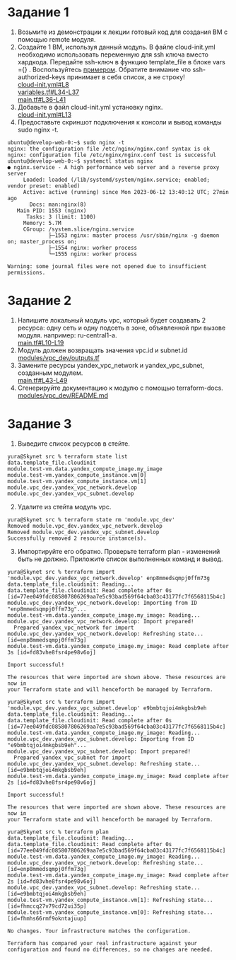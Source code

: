 # Задание 1
1. Возьмите из демонстрации к лекции готовый код для создания ВМ с помощью remote модуля.
2. Создайте 1 ВМ, используя данный модуль. В файле cloud-init.yml необходимо использовать переменную для ssh ключа вместо хардкода. Передайте ssh-ключ в функцию template_file в блоке vars ={} . Воспользуйтесь [примером](https://grantorchard.com/dynamic-cloudinit-content-with-terraform-file-templates/). Обратите внимание что ssh-authorized-keys принимает в себя список, а не строку!  
[cloud-init.yml#L8](https://github.com/kibernetiq/devops-netology/blob/terraform-04/src/cloud-init.yml#L8)  
[variables.tf#L34-L37](https://github.com/kibernetiq/devops-netology/blob/terraform-04/src/variables.tf#L34-L37)  
[main.tf#L36-L41](https://github.com/kibernetiq/devops-netology/blob/terraform-04/src/main.tf#L36-L41)  
3. Добавьте в файл cloud-init.yml установку nginx.  
[cloud-init.yml#L13](https://github.com/kibernetiq/devops-netology/blob/terraform-04/src/cloud-init.yml#L13)
4. Предоставьте скриншот подключения к консоли и вывод команды sudo nginx -t.
```
ubuntu@develop-web-0:~$ sudo nginx -t
nginx: the configuration file /etc/nginx/nginx.conf syntax is ok
nginx: configuration file /etc/nginx/nginx.conf test is successful
ubuntu@develop-web-0:~$ systemctl status nginx
● nginx.service - A high performance web server and a reverse proxy server
     Loaded: loaded (/lib/systemd/system/nginx.service; enabled; vendor preset: enabled)
     Active: active (running) since Mon 2023-06-12 13:40:12 UTC; 27min ago
       Docs: man:nginx(8)
   Main PID: 1553 (nginx)
      Tasks: 3 (limit: 1100)
     Memory: 5.7M
     CGroup: /system.slice/nginx.service
             ├─1553 nginx: master process /usr/sbin/nginx -g daemon on; master_process on;
             ├─1554 nginx: worker process
             └─1555 nginx: worker process

Warning: some journal files were not opened due to insufficient permissions.
```
# Задание 2
1. Напишите локальный модуль vpc, который будет создавать 2 ресурса: одну сеть и одну подсеть в зоне, объявленной при вызове модуля. например: ru-central1-a.  
[main.tf#L10-L19](https://github.com/kibernetiq/devops-netology/blob/terraform-04/src/modules/vpc_dev/main.tf#L10-L19)
2. Модуль должен возвращать значения vpc.id и subnet.id  
[modules/vpc_dev/outputs.tf](https://github.com/kibernetiq/devops-netology/blob/terraform-04/src/modules/vpc_dev/outputs.tf)
3. Замените ресурсы yandex_vpc_network и yandex_vpc_subnet, созданным модулем.  
[main.tf#L43-L49](https://github.com/kibernetiq/devops-netology/blob/terraform-04/src/main.tf#L43-L49)
4. Сгенерируйте документацию к модулю с помощью terraform-docs.  
[modules/vpc_dev/README.md](https://github.com/kibernetiq/devops-netology/blob/terraform-04/src/modules/vpc_dev/README.md)


# Задание 3
1. Выведите список ресурсов в стейте.
```
yura@Skynet src % terraform state list
data.template_file.cloudinit
module.test-vm.data.yandex_compute_image.my_image
module.test-vm.yandex_compute_instance.vm[0]
module.test-vm.yandex_compute_instance.vm[1]
module.vpc_dev.yandex_vpc_network.develop
module.vpc_dev.yandex_vpc_subnet.develop
```
2. Удалите из стейта модуль vpc.
```
yura@Skynet src % terraform state rm 'module.vpc_dev'
Removed module.vpc_dev.yandex_vpc_network.develop
Removed module.vpc_dev.yandex_vpc_subnet.develop
Successfully removed 2 resource instance(s).
```
3. Импортируйте его обратно. Проверьте terraform plan - изменений быть не должно. Приложите список выполненных команд и вывод.
```
yura@Skynet src % terraform import 'module.vpc_dev.yandex_vpc_network.develop' enp8mmedsqmpj0ffm73g
data.template_file.cloudinit: Reading...
data.template_file.cloudinit: Read complete after 0s [id=77ee049fdc085807806269aa7e5c93bad569f64cba03c43177fc7f6568115b4c]
module.vpc_dev.yandex_vpc_network.develop: Importing from ID "enp8mmedsqmpj0ffm73g"...
module.test-vm.data.yandex_compute_image.my_image: Reading...
module.vpc_dev.yandex_vpc_network.develop: Import prepared!
  Prepared yandex_vpc_network for import
module.vpc_dev.yandex_vpc_network.develop: Refreshing state... [id=enp8mmedsqmpj0ffm73g]
module.test-vm.data.yandex_compute_image.my_image: Read complete after 3s [id=fd83vhe8fsr4pe98v6oj]

Import successful!

The resources that were imported are shown above. These resources are now in
your Terraform state and will henceforth be managed by Terraform.
```
```
yura@Skynet src % terraform import 'module.vpc_dev.yandex_vpc_subnet.develop' e9bmbtqjoi4mkgbsb9eh
data.template_file.cloudinit: Reading...
data.template_file.cloudinit: Read complete after 0s [id=77ee049fdc085807806269aa7e5c93bad569f64cba03c43177fc7f6568115b4c]
module.test-vm.data.yandex_compute_image.my_image: Reading...
module.vpc_dev.yandex_vpc_subnet.develop: Importing from ID "e9bmbtqjoi4mkgbsb9eh"...
module.vpc_dev.yandex_vpc_subnet.develop: Import prepared!
  Prepared yandex_vpc_subnet for import
module.vpc_dev.yandex_vpc_subnet.develop: Refreshing state... [id=e9bmbtqjoi4mkgbsb9eh]
module.test-vm.data.yandex_compute_image.my_image: Read complete after 2s [id=fd83vhe8fsr4pe98v6oj]

Import successful!

The resources that were imported are shown above. These resources are now in
your Terraform state and will henceforth be managed by Terraform.
```
```
yura@Skynet src % terraform plan
data.template_file.cloudinit: Reading...
data.template_file.cloudinit: Read complete after 0s [id=77ee049fdc085807806269aa7e5c93bad569f64cba03c43177fc7f6568115b4c]
module.test-vm.data.yandex_compute_image.my_image: Reading...
module.vpc_dev.yandex_vpc_network.develop: Refreshing state... [id=enp8mmedsqmpj0ffm73g]
module.test-vm.data.yandex_compute_image.my_image: Read complete after 2s [id=fd83vhe8fsr4pe98v6oj]
module.vpc_dev.yandex_vpc_subnet.develop: Refreshing state... [id=e9bmbtqjoi4mkgbsb9eh]
module.test-vm.yandex_compute_instance.vm[1]: Refreshing state... [id=fhmccq27v79cd72ui35p]
module.test-vm.yandex_compute_instance.vm[0]: Refreshing state... [id=fhmhs66rmf9okntajuup]

No changes. Your infrastructure matches the configuration.

Terraform has compared your real infrastructure against your configuration and found no differences, so no changes are needed.
```